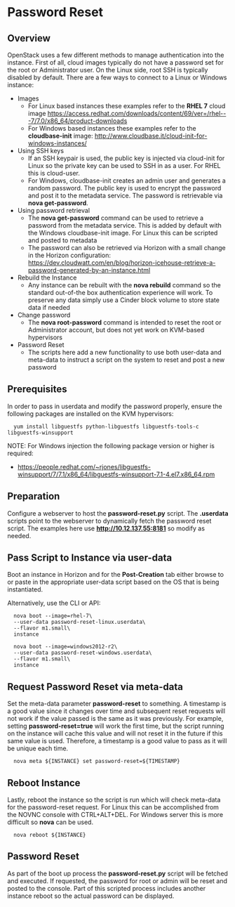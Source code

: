 # Password Reset

## Overview

OpenStack uses a few different methods to manage authentication into the instance. First of all, cloud images typically do not have a password set for the root or Administrator user. On the Linux side, root SSH is typically disabled by default. There are a few ways to connect to a Linux or Windows instance:
* Images
  * For Linux based instances these examples refer to the **RHEL 7** cloud image https://access.redhat.com/downloads/content/69/ver=/rhel---7/7.0/x86_64/product-downloads
  * For Windows based instances these examples refer to the **cloudbase-init** image: http://www.cloudbase.it/cloud-init-for-windows-instances/
* Using SSH keys
  * If an SSH keypair is used, the public key is injected via cloud-init for Linux so the private key can be used to SSH in as a user. For RHEL this is cloud-user.
  * For Windows, cloudbase-init creates an admin user and generates a random password. The public key is used to encrypt the password and post it to the metadata service. The password is retrievable via **nova get-password**.
* Using password retrieval
  * The **nova get-password** command can be used to retrieve a password from the metadata service. This is added by default with the Windows cloudbase-init image. For Linux this can be scripted and posted to metadata
  * The password can also be retrieved via Horizon with a small change in the Horizon configuration: https://dev.cloudwatt.com/en/blog/horizon-icehouse-retrieve-a-password-generated-by-an-instance.html
* Rebuild the Instance
  * Any instance can be rebuilt with the **nova rebuild** command so the standard out-of-the box authentication experience will work. To preserve any data simply use a Cinder block volume to store state data if needed
* Change password
  * The **nova root-password** command is intended to reset the root or Administrator account, but does not yet work on KVM-based hypervisors
* Password Reset
  * The scripts here add a new functionality to use both user-data and meta-data to instruct a script on the system to reset and post a new password

## Prerequisites
In order to pass in userdata and modify the password properly, ensure the following packages are installed on the KVM hypervisors:

```
  yum install libguestfs python-libguestfs libguestfs-tools-c libguestfs-winsupport
```

NOTE: For Windows injection the following package version or higher is required:
* https://people.redhat.com/~rjones/libguestfs-winsupport/7/7.1/x86_64/libguestfs-winsupport-7.1-4.el7.x86_64.rpm


## Preparation
Configure a webserver to host the **password-reset.py** script. The **.userdata** scripts point to the webserver to dynamically fetch the password reset script. The examples here use **http://10.12.137.55:8181** so modify as needed.

## Pass Script to Instance via user-data

Boot an instance in Horizon and for the **Post-Creation** tab either browse to or paste in the appropriate user-data script based on the OS that is being instantiated. 

Alternatively, use the CLI or API:

```
  nova boot --image=rhel-7\
  --user-data password-reset-linux.userdata\
  --flavor m1.small\
  instance
```

```
  nova boot --image=windows2012-r2\
  --user-data password-reset-windows.userdata\
  --flavor m1.small\
  instance
```
## Request Password Reset via meta-data

Set the meta-data parameter **password-reset** to something. A timestamp is a good value since it changes over time and subsequent reset requests will not work if the value passed is the same as it was previously. For example, setting **password-reset=true** will work the first time, but the script running on the instance will cache this value and will not reset it in the future if this same value is used. Therefore, a timestamp is a good value to pass as it will be unique each time.

```
  nova meta ${INSTANCE} set password-reset=${TIMESTAMP}
```

## Reboot Instance
Lastly, reboot the instance so the script is run which will check meta-data for the password-reset request. For Linux this can be accomplished from the NOVNC console with CTRL+ALT+DEL. For Windows server this is more difficult so **nova** can be used.

```
  nova reboot ${INSTANCE}
```

## Password Reset
As part of the boot up process the **password-reset.py** script will be fetched and executed. If requested, the password for root or admin will be reset and posted to the console. Part of this scripted process includes another instance reboot so the actual password can be displayed.
